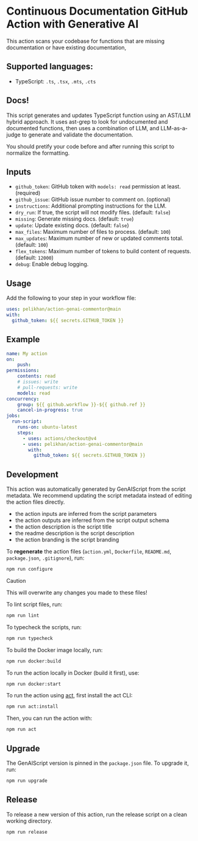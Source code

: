 # Continuous Documentation GitHub Action with Generative AI

This action scans your codebase for functions that are missing documentation or have existing documentation,

## Supported languages:

- TypeScript: `.ts`, `.tsx`, `.mts`, `.cts`

## Docs!

This script generates and updates TypeScript function using an AST/LLM hybrid approach.
It uses ast-grep to look for undocumented and documented functions,
then uses a combination of LLM, and LLM-as-a-judge to generate and validate the documentation.

You should pretify your code before and after running this script to normalize the formatting.


## Inputs

- `github_token`: GitHub token with `models: read` permission at least. (required)
- `github_issue`: GitHub issue number to comment on. (optional)
- `instructions`: Additional prompting instructions for the LLM.
- `dry_run`: If true, the script will not modify files. (default: `false`)
- `missing`: Generate missing docs. (default: `true`)
- `update`: Update existing docs. (default: `false`)
- `max_files`: Maximum number of files to process. (default: `100`)
- `max_updates`: Maximum number of new or updated comments total. (default: `100`)
- `flex_tokens`: Maximum number of tokens to build content of requests. (default: `12000`)
- `debug`: Enable debug logging.

## Usage

Add the following to your step in your workflow file:

```yaml
uses: pelikhan/action-genai-commentor@main
with:
  github_token: ${{ secrets.GITHUB_TOKEN }}
```

## Example

```yaml
name: My action
on:
    push:
permissions:
    contents: read
    # issues: write
    # pull-requests: write
    models: read
concurrency:
    group: ${{ github.workflow }}-${{ github.ref }}
    cancel-in-progress: true
jobs:
  run-script:
    runs-on: ubuntu-latest
    steps:
      - uses: actions/checkout@v4
      - uses: pelikhan/action-genai-commentor@main
        with:
          github_token: ${{ secrets.GITHUB_TOKEN }}
```

## Development

This action was automatically generated by GenAIScript from the script metadata.
We recommend updating the script metadata instead of editing the action files directly.

- the action inputs are inferred from the script parameters
- the action outputs are inferred from the script output schema
- the action description is the script title
- the readme description is the script description
- the action branding is the script branding

To **regenerate** the action files (`action.yml`, `Dockerfile`, `README.md`, `package.json`, `.gitignore`), run:

```bash
npm run configure
```

> [!CAUTION]
> This will overwrite any changes you made to these files!

To lint script files, run:

```bash
npm run lint
```

To typecheck the scripts, run:
```bash
npm run typecheck
```

To build the Docker image locally, run:
```bash
npm run docker:build
```

To run the action locally in Docker (build it first), use:
```bash
npm run docker:start
```

To run the action using [act](https://nektosact.com/), first install the act CLI:

```bash
npm run act:install
```

Then, you can run the action with:

```bash
npm run act
```

## Upgrade

The GenAIScript version is pinned in the `package.json` file. To upgrade it, run:

```bash
npm run upgrade
```

## Release

To release a new version of this action, run the release script on a clean working directory.

```bash
npm run release
```
